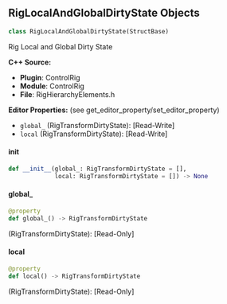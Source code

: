 ## RigLocalAndGlobalDirtyState Objects

```python
class RigLocalAndGlobalDirtyState(StructBase)
```

Rig Local and Global Dirty State

**C++ Source:**

- **Plugin**: ControlRig
- **Module**: ControlRig
- **File**: RigHierarchyElements.h

**Editor Properties:** (see get_editor_property/set_editor_property)

- ``global_`` (RigTransformDirtyState):  [Read-Write]
- ``local`` (RigTransformDirtyState):  [Read-Write]

<a id="unreal.RigLocalAndGlobalDirtyState.__init__"></a>

#### __init__

```python
def __init__(global_: RigTransformDirtyState = [],
             local: RigTransformDirtyState = []) -> None
```

<a id="unreal.RigLocalAndGlobalDirtyState.global_"></a>

#### global_

```python
@property
def global_() -> RigTransformDirtyState
```

(RigTransformDirtyState):  [Read-Only]

<a id="unreal.RigLocalAndGlobalDirtyState.local"></a>

#### local

```python
@property
def local() -> RigTransformDirtyState
```

(RigTransformDirtyState):  [Read-Only]

<a id="unreal.RigCurrentAndInitialDirtyState"></a>